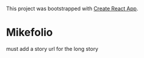 This project was bootstrapped with [Create React App](https://github.com/facebookincubator/create-react-app).

# Mikefolio


must add a story url for the long story
